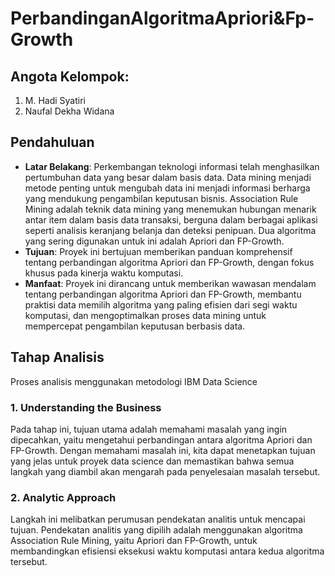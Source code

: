 # PerbandinganAlgoritmaApriori&Fp-Growth

## Angota Kelompok:
1. M. Hadi Syatiri
2. Naufal Dekha Widana

## Pendahuluan
- **Latar Belakang**: Perkembangan teknologi informasi telah menghasilkan pertumbuhan data yang besar dalam basis data. Data mining menjadi metode penting untuk mengubah data ini menjadi informasi berharga yang mendukung pengambilan keputusan bisnis. Association Rule Mining adalah teknik data mining yang menemukan hubungan menarik antar item dalam basis data transaksi, berguna dalam berbagai aplikasi seperti analisis keranjang belanja dan deteksi penipuan. Dua algoritma yang sering digunakan untuk ini adalah Apriori dan FP-Growth.
- **Tujuan**: Proyek ini bertujuan memberikan panduan komprehensif tentang perbandingan algoritma Apriori dan FP-Growth, dengan fokus khusus pada kinerja waktu komputasi.
- **Manfaat**: Proyek ini dirancang untuk memberikan wawasan mendalam tentang perbandingan algoritma Apriori dan FP-Growth, membantu praktisi data memilih algoritma yang paling efisien dari segi waktu komputasi, dan mengoptimalkan proses data mining untuk mempercepat pengambilan keputusan berbasis data.

## Tahap Analisis
Proses analisis menggunakan metodologi IBM Data Science
### 1. Understanding the Business
Pada tahap ini, tujuan utama adalah memahami masalah yang ingin dipecahkan, yaitu mengetahui perbandingan antara algoritma Apriori dan FP-Growth. Dengan memahami masalah ini, kita dapat menetapkan tujuan yang jelas untuk proyek data science dan memastikan bahwa semua langkah yang diambil akan mengarah pada penyelesaian masalah tersebut.
### 2. Analytic Approach
Langkah ini melibatkan perumusan pendekatan analitis untuk mencapai tujuan. Pendekatan analitis yang dipilih adalah menggunakan algoritma Association Rule Mining, yaitu Apriori dan FP-Growth, untuk membandingkan efisiensi eksekusi waktu komputasi antara kedua algoritma tersebut.
